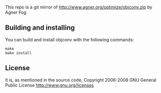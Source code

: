 This repo is a git mirror of http://www.agner.org/optimize/objconv.zip by Agner Fog

## Building and installing
You can build and install objconv with the following commands:

```
make
make install
```

## License
It is, as mentioned in the source code, Copyright 2006-2008 GNU General Public License http://www.gnu.org/licenses
